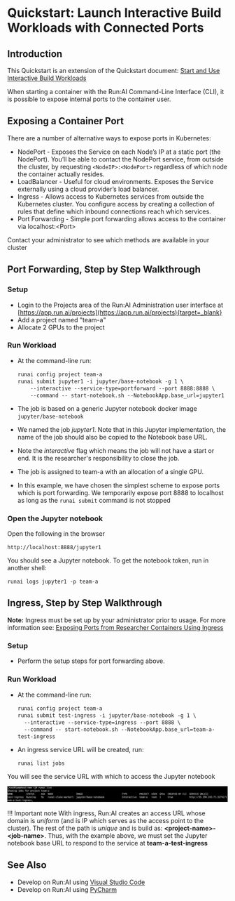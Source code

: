# Quickstart: Launch Interactive Build Workloads with Connected Ports

## Introduction

 This Quickstart is an extension of the Quickstart document: [Start and Use Interactive Build Workloads](walkthrough-build.md) 

 When starting a container with the Run:AI Command-Line Interface (CLI), it is possible to expose internal ports to the container user.   

## Exposing a Container Port

 There are a number of alternative ways to expose ports in Kubernetes: 

*    NodePort - Exposes the Service on each Node’s IP at a static port (the NodePort). You’ll be able to contact the NodePort service, from outside the cluster, by requesting ``<NodeIP>:<NodePort>`` regardless of which node the container actually resides.   
*   LoadBalancer - Useful for cloud environments. Exposes the Service externally using a cloud provider’s load balancer.
*   Ingress - Allows access to Kubernetes services from outside the Kubernetes cluster. You configure access by creating a collection of rules that define which inbound connections reach which services.
*   Port Forwarding - Simple port forwarding allows access to the container via localhost:&lt;Port&gt;

Contact your administrator to see which methods are available in your cluster

## Port Forwarding, Step by Step Walkthrough

### Setup

*  Login to the Projects area of the Run:AI Administration user interface at [https://app.run.ai/projects](https://app.run.ai/projects){target=_blank}
*  Add a project named "team-a"
*  Allocate 2 GPUs to the project

### Run Workload

*   At the command-line run:

        runai config project team-a
        runai submit jupyter1 -i jupyter/base-notebook -g 1 \
            --interactive --service-type=portforward --port 8888:8888 \
            --command -- start-notebook.sh --NotebookApp.base_url=jupyter1

*   The job is based on a generic Jupyter notebook docker image ``jupyter/base-notebook`` 
*    We named the job _jupyter1_.   Note that in this Jupyter implementation, the name of the job should also be copied to the Notebook base URL.   
*   Note the _interactive_ flag which means the job will not have a start or end. It is the researcher's responsibility to close the job.  
*   The job is assigned to team-a with an allocation of a single GPU.
*   In this example, we have chosen the simplest scheme to expose ports which is port forwarding. We temporarily expose port 8888 to localhost as long as the ``runai submit`` command is not stopped

### Open the Jupyter notebook

Open the following in the browser

```
http://localhost:8888/jupyter1
```

You should see a Jupyter notebook. To get the notebook token, run in another shell:

```
runai logs jupyter1 -p team-a
```

## Ingress, Step by Step Walkthrough

__Note:__ Ingress must be set up by your administrator prior to usage. For more information see:  [Exposing Ports from Researcher Containers Using Ingress](../../Administrator/Cluster-Setup/allow-external-access-to-containers.md)

### Setup

*   Perform the setup steps for port forwarding above.  

### Run Workload

*   At the command-line run:

        runai config project team-a
        runai submit test-ingress -i jupyter/base-notebook -g 1 \
          --interactive --service-type=ingress --port 8888 \
          --command -- start-notebook.sh --NotebookApp.base_url=team-a-test-ingress

*   An ingress service URL will be created, run:

        runai list jobs

You will see the service URL with which to access the Jupyter notebook

![mceclip0.png](img/mceclip0.png)

!!! Important note
    With ingress, Run:AI creates an access URL whose domain is _uniform_ (and is IP which serves as the access point to the cluster). The rest of the path is _unique_ and is build as: __&lt;project-name&gt;-&lt;job-name&gt;__. Thus, with the example above, we must set the Jupyter notebook base URL to respond to the service at __team-a-test-ingress__

## See Also

* Develop on Run:AI using [Visual Studio Code](../tools/dev-vscode.md)
* Develop on Run:AI using [PyCharm](../tools/dev-pycharm.md)
